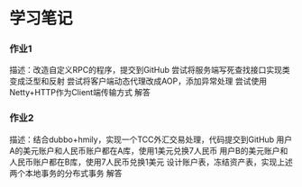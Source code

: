 # 学习笔记

### 作业1

描述：改造自定义RPC的程序，提交到GitHub
尝试将服务端写死查找接口实现类变成泛型和反射
尝试将客户端动态代理改成AOP，添加异常处理
尝试使用Netty+HTTP作为Client端传输方式
解答

### 作业2
描述：结合dubbo+hmily，实现一个TCC外汇交易处理，代码提交到GitHub
用户A的美元账户和人民币账户都在A库，使用1美元兑换7人民币
用户B的美元账户和人民币账户都在B库，使用7人民币兑换1美元
设计账户表，冻结资产表，实现上述两个本地事务的分布式事务
解答